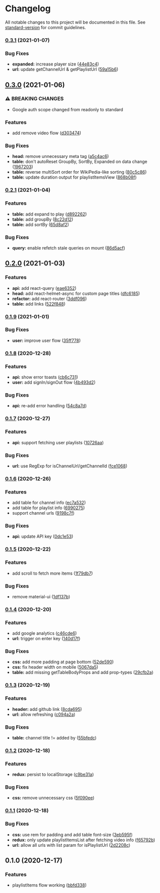 # Changelog

All notable changes to this project will be documented in this file. See [standard-version](https://github.com/conventional-changelog/standard-version) for commit guidelines.

### [0.3.1](https://github.com/utkarshgupta137/youtube-playlist-manager/compare/v0.3.0...v0.3.1) (2021-01-07)


### Bug Fixes

* **expanded:** increase player size ([44e83c4](https://github.com/utkarshgupta137/youtube-playlist-manager/commit/44e83c48b548049d5e9965b9fade9ea1224c54c4))
* **url:** update getChannelUrl & getPlaylistUrl ([59a15b6](https://github.com/utkarshgupta137/youtube-playlist-manager/commit/59a15b60a7ef932e1667279ab4a797f3dcd4792c))

## [0.3.0](https://github.com/utkarshgupta137/youtube-playlist-manager/compare/v0.2.1...v0.3.0) (2021-01-06)


### ⚠ BREAKING CHANGES

* Google auth scope changed from readonly to standard

### Features

* add remove video flow ([d303474](https://github.com/utkarshgupta137/youtube-playlist-manager/commit/d30347444f2b52a315beebfee794a7c2548b2641))


### Bug Fixes

* **head:** remove unnecessary meta tag ([a5c4ac6](https://github.com/utkarshgupta137/youtube-playlist-manager/commit/a5c4ac6d2c4e344faf7ae16bb25be03c6ca81168))
* **table:** don't autoReset GroupBy, SortBy, Expanded on data change ([1967203](https://github.com/utkarshgupta137/youtube-playlist-manager/commit/1967203f93fa91c867a5afc5e109f14fc329c311))
* **table:** reverse multiSort order for WikiPedia-like sorting ([80c5c86](https://github.com/utkarshgupta137/youtube-playlist-manager/commit/80c5c86cc267d1f7cae26b9a2f2bc29ff93f5786))
* **table:** update duration output for playlistItemsView ([868b08f](https://github.com/utkarshgupta137/youtube-playlist-manager/commit/868b08fc90b5d68ec6e6ec896e4b3c829fcb9a3e))

### [0.2.1](https://github.com/utkarshgupta137/youtube-playlist-manager/compare/v0.2.0...v0.2.1) (2021-01-04)


### Features

* **table:** add expand to play ([d892262](https://github.com/utkarshgupta137/youtube-playlist-manager/commit/d8922626f45655617479f69b855dac7738f07d45))
* **table:** add groupBy ([8c22d12](https://github.com/utkarshgupta137/youtube-playlist-manager/commit/8c22d12c58fc8c83b2d494265900ef2a0bf3c2a1))
* **table:** add sortBy ([65d8af2](https://github.com/utkarshgupta137/youtube-playlist-manager/commit/65d8af2557a2367b99b776071d76ccf3ff8f29c4))


### Bug Fixes

* **query:** enable refetch stale queries on mount ([86d5acf](https://github.com/utkarshgupta137/youtube-playlist-manager/commit/86d5acf7800b24e3eddc20a1874bee506d802ed3))

## [0.2.0](https://github.com/utkarshgupta137/youtube-playlist-manager/compare/v0.1.9...v0.2.0) (2021-01-03)


### Features

* **api:** add react-query ([eae6352](https://github.com/utkarshgupta137/youtube-playlist-manager/commit/eae63521f3dc0ab7fdd43be055eb8c0034a5a64b))
* **head:** add react-helmet-async for custom page titles ([dfc6185](https://github.com/utkarshgupta137/youtube-playlist-manager/commit/dfc61857215fc1f667cb9f195c681559b0e6b888))
* **refactor:** add react-router ([3ddf096](https://github.com/utkarshgupta137/youtube-playlist-manager/commit/3ddf096db107d33427e2fa7745ad21e0137059f0))
* **table:** add links ([522f848](https://github.com/utkarshgupta137/youtube-playlist-manager/commit/522f848da86df136438ced443581acbca0dc68c8))

### [0.1.9](https://github.com/utkarshgupta137/youtube-playlist-manager/compare/v0.1.8...v0.1.9) (2021-01-01)


### Bug Fixes

* **user:** improve user flow ([35ff778](https://github.com/utkarshgupta137/youtube-playlist-manager/commit/35ff7789993efc7e5b0fd89206456a750b8a6b74))

### [0.1.8](https://github.com/utkarshgupta137/youtube-playlist-manager/compare/v0.1.7...v0.1.8) (2020-12-28)


### Features

* **api:** show error toasts ([cb6c731](https://github.com/utkarshgupta137/youtube-playlist-manager/commit/cb6c73130e9141ffabbc14130741c4018e2d059a))
* **user:** add signIn/signOut flow ([4b493d2](https://github.com/utkarshgupta137/youtube-playlist-manager/commit/4b493d293799621dfc44140f47713fafaf582493))


### Bug Fixes

* **api:** re-add error handling ([54c8a7d](https://github.com/utkarshgupta137/youtube-playlist-manager/commit/54c8a7d8b332ee392d9490093245e0dc4ca39b30))

### [0.1.7](https://github.com/utkarshgupta137/youtube-playlist-manager/compare/v0.1.6...v0.1.7) (2020-12-27)


### Features

* **api:** support fetching user playlists ([10726aa](https://github.com/utkarshgupta137/youtube-playlist-manager/commit/10726aad9b4eecfcb460c086fd71c0b9116f4c2f))


### Bug Fixes

* **url:** use RegExp for isChannelUrl/getChannelId ([fce1068](https://github.com/utkarshgupta137/youtube-playlist-manager/commit/fce1068f097b1106472a62ae61509562755e2222))

### [0.1.6](https://github.com/utkarshgupta137/youtube-playlist-manager/compare/v0.1.5...v0.1.6) (2020-12-26)


### Features

* add table for channel info ([ec7a532](https://github.com/utkarshgupta137/youtube-playlist-manager/commit/ec7a532708c018f947fc444f29e6ea94161748ec))
* add table for playlist info ([6990275](https://github.com/utkarshgupta137/youtube-playlist-manager/commit/69902750b59591c2effbb2658f0eeb489d27ef37))
* support channel urls ([9198c7f](https://github.com/utkarshgupta137/youtube-playlist-manager/commit/9198c7ff2f99df0ac7977d5f68005b55a6c31a13))


### Bug Fixes

* **api:** update API key ([0dc1e53](https://github.com/utkarshgupta137/youtube-playlist-manager/commit/0dc1e53a4f36407f859644165f930502d9831abf))

### [0.1.5](https://github.com/utkarshgupta137/youtube-playlist-manager/compare/v0.1.4...v0.1.5) (2020-12-22)


### Features

* add scroll to fetch more items ([1f79db7](https://github.com/utkarshgupta137/youtube-playlist-manager/commit/1f79db7b8668509ee01f3af5978e458459daca5a))


### Bug Fixes

* remove material-ui ([1df137b](https://github.com/utkarshgupta137/youtube-playlist-manager/commit/1df137bb85b8cc996ba7fb69328067ab362c459c))

### [0.1.4](https://github.com/utkarshgupta137/youtube-playlist-manager/compare/v0.1.3...v0.1.4) (2020-12-20)


### Features

* add google analytics ([c46cde6](https://github.com/utkarshgupta137/youtube-playlist-manager/commit/c46cde61e33ec4eb8fbbb0e7c50b4b3759e4434f))
* **url:** trigger on enter key ([140d17f](https://github.com/utkarshgupta137/youtube-playlist-manager/commit/140d17f902514b0d9a6a80c21853b18abf77d14a))


### Bug Fixes

* **css:** add more padding at page bottom ([52de590](https://github.com/utkarshgupta137/youtube-playlist-manager/commit/52de590e9fafdcc76e97d52b59ac306e40bf8469))
* **css:** fix header width on mobile ([5067da5](https://github.com/utkarshgupta137/youtube-playlist-manager/commit/5067da59904738d30d3a769f3a80fddbae10e31a))
* **table:** add missing getTableBodyProps and add prop-types ([29cfb2a](https://github.com/utkarshgupta137/youtube-playlist-manager/commit/29cfb2aa198bcb7aaa9d0a5c5430a7c40f0ab990))

### [0.1.3](https://github.com/utkarshgupta137/youtube-playlist-manager/compare/v0.1.2...v0.1.3) (2020-12-19)


### Features

* **header:** add github link ([8cda695](https://github.com/utkarshgupta137/youtube-playlist-manager/commit/8cda695a3f4af539d4adfd9982f2871e5c1c629e))
* **url:** allow refreshing ([c094a2a](https://github.com/utkarshgupta137/youtube-playlist-manager/commit/c094a2a2943cff5b6e08bc57310849fe93f1d0b5))


### Bug Fixes

* **table:** channel title != added by ([55bfedc](https://github.com/utkarshgupta137/youtube-playlist-manager/commit/55bfedc47cf4bfe56cf3cdf6ffc592392de9de6d))

### [0.1.2](https://github.com/utkarshgupta137/youtube-playlist-manager/compare/v0.1.1...v0.1.2) (2020-12-18)


### Features

* **redux:** persist to localStorage ([c9be31a](https://github.com/utkarshgupta137/youtube-playlist-manager/commit/c9be31a3964ae6bce3da3dc4cb77313da66a0b4e))


### Bug Fixes

* **css:** remove unnecessary css ([5f090ee](https://github.com/utkarshgupta137/youtube-playlist-manager/commit/5f090eeb6c37a342d69f06790c211d2d426ad42c))

### [0.1.1](https://github.com/utkarshgupta137/youtube-playlist-manager/compare/v0.1.0...v0.1.1) (2020-12-18)


### Bug Fixes

* **css:** use rem for padding and add table font-size ([3eb595f](https://github.com/utkarshgupta137/youtube-playlist-manager/commit/3eb595f506861d36174705803dfa03b7dc37d6fb))
* **redux:** only update playlistItemsList after fetching video info ([f65792b](https://github.com/utkarshgupta137/youtube-playlist-manager/commit/f65792b9129fc2a103a4a25560d62a62261a3729))
* **url:** allow all urls with list param for isPlaylistUrl ([2d2208c](https://github.com/utkarshgupta137/youtube-playlist-manager/commit/2d2208cf2e3d1a3b950ad8fddd39a609e75879d0))

## 0.1.0 (2020-12-17)


### Features

* playlistItems flow working ([bbfd338](https://github.com/utkarshgupta137/youtube-playlist-manager/commit/bbfd338043acca7fdab2975a16215fd427ac0c4f))
